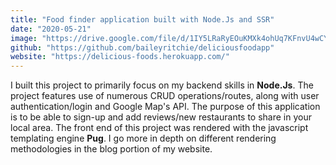 ```yaml
---
title: "Food finder application built with Node.Js and SSR"
date: "2020-05-21"
image: "https://drive.google.com/file/d/1IY5LRaRyEOuKMXk4ohUq7KFnvU4wCYCY/preview"
github: "https://github.com/baileyritchie/deliciousfoodapp"
website: "https://delicious-foods.herokuapp.com/"
---
```


I built this project to primarily focus on my backend skills in **Node.Js**. The project features use of numerous CRUD operations/routes, along with user authentication/login and Google Map's API. The purpose of this application is to be able to sign-up and add reviews/new restaurants to share in your local area. The front end of this project was rendered with the javascript templating engine **Pug**. I go more in depth on different rendering methodologies in the blog portion of my website. 
